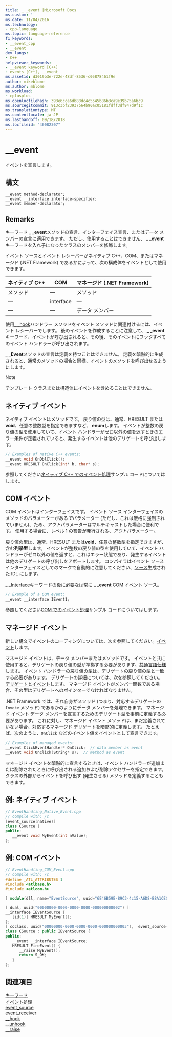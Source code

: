 ```yaml
---
title: _ _event |Microsoft Docs
ms.custom: ''
ms.date: 11/04/2016
ms.technology:
- cpp-language
ms.topic: language-reference
f1_keywords:
- __event_cpp
- __event
dev_langs:
- C++
helpviewer_keywords:
- __event keyword [C++]
- events [C++], __event
ms.assetid: d3019b3e-722e-48df-8536-c05878461f9e
author: mikeblome
ms.author: mblome
ms.workload:
- cplusplus
ms.openlocfilehash: 393e6cca6db88dc4c5545b86b3ca9e39b75a6bc9
ms.sourcegitcommit: 913c3bf23937b64b90ac05181fdff3df947d9f1c
ms.translationtype: MT
ms.contentlocale: ja-JP
ms.lasthandoff: 09/18/2018
ms.locfileid: "46082307"
---
```

# <a name="event"></a>__event

イベントを宣言します。

## <a name="syntax"></a>構文

```
__event method-declarator;
__event __interface interface-specifier;
__event member-declarator;
```

## <a name="remarks"></a>Remarks

キーワード **_ _event**メソッドの宣言、インターフェイス宣言、またはデータ メンバーの宣言に適用できます。 ただし、使用することはできません、 **_ _event**キーワードを入れ子になったクラスのメンバーを修飾します。

イベント ソースとイベント レシーバーがネイティブ C++、COM、またはマネージド (.NET Framework) であるかによって、次の構成体をイベントとして使用できます。

|ネイティブ C++|COM|マネージド (.NET Framework)|
|------------------|---------|--------------------------------|
|メソッド|—|メソッド|
|—|interface|—|
|—|—|データ メンバー|

使用[_ _hook](../cpp/hook.md)ハンドラー メソッドをイベント メソッドに関連付けるには、イベント レシーバーでします。 後のイベントを作成することに注意して、 **_ _event**キーワード、イベントが呼び出されると、その後、そのイベントにフックすべてのイベント ハンドラーが呼び出されます。

**_ _Event**メソッドの宣言は定義を持つことはできません。 定義を暗黙的に生成されると、通常のメソッドの場合と同様、イベントのメソッドを呼び出せるようにします。

> [!NOTE]
>  テンプレート クラスまたは構造体にイベントを含めることはできません。

## <a name="native-events"></a>ネイティブ イベント

ネイティブ イベントはメソッドです。 戻り値の型は、通常、HRESULT または**void**、任意の整数型を指定できますなど、 **enum**します。 イベントが整数の戻り値の型を使用していて、イベント ハンドラーがゼロ以外の値を返すときのエラー条件が定義されていると、発生するイベントは他のデリゲートを呼び出します。

```cpp
// Examples of native C++ events:
__event void OnDblClick();
__event HRESULT OnClick(int* b, char* s);
```

参照してください[ネイティブ C++ でのイベント処理](../cpp/event-handling-in-native-cpp.md)サンプル コードについてはします。

## <a name="com-events"></a>COM イベント

COM イベントはインターフェイスです。 イベント ソース インターフェイスのメソッドのパラメーターがある*で*パラメーター (ただし、これは厳格に強制されていません)、ため、*アウト*パラメーターはマルチキャストした場合に便利です。 使用する場合に、レベル 1 の警告が発行される、*アウト*パラメーター。

戻り値の型は、通常、HRESULT または**void**、任意の整数型を指定できますが、含む**列挙型**します。 イベントが整数の戻り値の型を使用していて、イベント ハンドラーがゼロ以外の値を返すと、これはエラー状態であり、発生するイベントは他のデリゲートの呼び出しをアボートします。 コンパイラはイベント ソース インターフェイスとしてのマークで自動的に注意してください、[ソース](../windows/source-cpp.md)生成された IDL にします。

[_ _Interface](../cpp/interface.md)キーワードの後に必要なは常に **_ _event** COM イベント ソース。

```cpp
// Example of a COM event:
__event __interface IEvent1;
```

参照してください[COM でのイベント処理](../cpp/event-handling-in-com.md)サンプル コードについてはします。

## <a name="managed-events"></a>マネージド イベント

新しい構文でイベントのコーディングについては、次を参照してください。[イベント](../windows/event-cpp-component-extensions.md)します。

マネージド イベントは、データ メンバーまたはメソッドです。 イベントと共に使用すると、デリゲートの戻り値の型が準拠する必要があります、[共通言語仕様](/dotnet/standard/language-independence-and-language-independent-components)します。 イベント ハンドラーの戻り値の型は、デリゲートの戻り値の型と一致する必要があります。 デリゲートの詳細については、次を参照してください。[デリゲートとイベント](../dotnet/delegates-and-events.md)します。 マネージド イベントがメンバー関数である場合、その型はデリゲートへのポインターでなければなりません。

.NET Framework では、それ自身がメソッド (つまり、対応するデリゲートの `Invoke` メソッド) であるかのようにデータ メンバーを処理できます。 マネージド イベント データ メンバーを宣言するためのデリゲート型を事前に定義する必要があります。 これに対し、マネージド イベント メソッドは、まだ定義されていない場合、対応するマネージド デリゲートを暗黙的に定義します。 たとえば、次のように、`OnClick` などのイベント値をイベントとして宣言できます。

```cpp
// Examples of managed events:
__event ClickEventHandler* OnClick;  // data member as event
__event void OnClick(String* s);  // method as event
```

マネージド イベントを暗黙的に宣言するときは、イベント ハンドラーが追加または削除されたときに呼び出される追加および削除アクセサーを指定できます。 クラスの外部からイベントを呼び出す (発生させる) メソッドを定義することもできます。

## <a name="example-native-events"></a>例: ネイティブ イベント

```cpp
// EventHandling_Native_Event.cpp
// compile with: /c
[event_source(native)]
class CSource {
public:
   __event void MyEvent(int nValue);
};
```

## <a name="example-com-events"></a>例: COM イベント

```cpp
// EventHandling_COM_Event.cpp
// compile with: /c
#define _ATL_ATTRIBUTES 1
#include <atlbase.h>
#include <atlcom.h>

[ module(dll, name="EventSource", uuid="6E46B59E-89C3-4c15-A6D8-B8A1CEC98830") ];

[ dual, uuid("00000000-0000-0000-0000-000000000002") ]
__interface IEventSource {
   [id(1)] HRESULT MyEvent();
};
[ coclass, uuid("00000000-0000-0000-0000-000000000003"),  event_source(com) ]
class CSource : public IEventSource {
public:
   __event __interface IEventSource;
   HRESULT FireEvent() {
      __raise MyEvent();
      return S_OK;
   }
};
```

## <a name="see-also"></a>関連項目

[キーワード](../cpp/keywords-cpp.md)<br/>
[イベント処理](../cpp/event-handling.md)<br/>
[event_source](../windows/event-source.md)<br/>
[event_receiver](../windows/event-receiver.md)<br/>
[__hook](../cpp/hook.md)<br/>
[__unhook](../cpp/unhook.md)<br/>
[__raise](../cpp/raise.md)